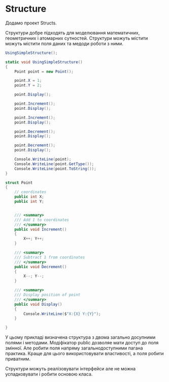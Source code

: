 # Structure

Додамо проект Structs.

Структури добре підходять для моделювання математичних, геометричних і атомарних сутностей.
Структури можуть містити можуть містити поля даних та медоди роботи з ними.

```cs
UsingSimpleStructure();

static void UsingSimpleStructure()
{
    Point point = new Point();

    point.X = 1;
    point.Y = 2;

    point.Display();

    point.Increment();
    point.Display();

    point.Increment();
    point.Display();

    point.Decrement();
    point.Display();

    point.Decrement();
    point.Display();

    Console.WriteLine(point);
    Console.WriteLine(point.GetType());
    Console.WriteLine(point.ToString());
}

struct Point
{
    // coordinates 
    public int X;
    public int Y;


    /// <summary>
    /// Add 1 to coordinates 
    /// </summary>
    public void Increment()
    {
        X++; Y++;
    }

    /// <summary>
    /// Subtract 1 from coordinates 
    /// </summary>
    public void Decrement()
    {
        X--; Y--;
    }

    /// <summary>
    /// Display position of point
    /// </summary>
    public void Display()
    {
        Console.WriteLine($"X:{X} Y:{Y}");
    }

}
```
У цьому прикладі визначена структура з двома загально досупними полями і методами. Модіфікатор public дозволяе мати доступ до поля змінної. Але робити поля напряму загальнодоступними пагана практика. Краще для цього використовувати властивості, а поля робити приватним.

Структури можуть реалізовувати інтерфейси але не можна успадковувати і робити основою класа. 
